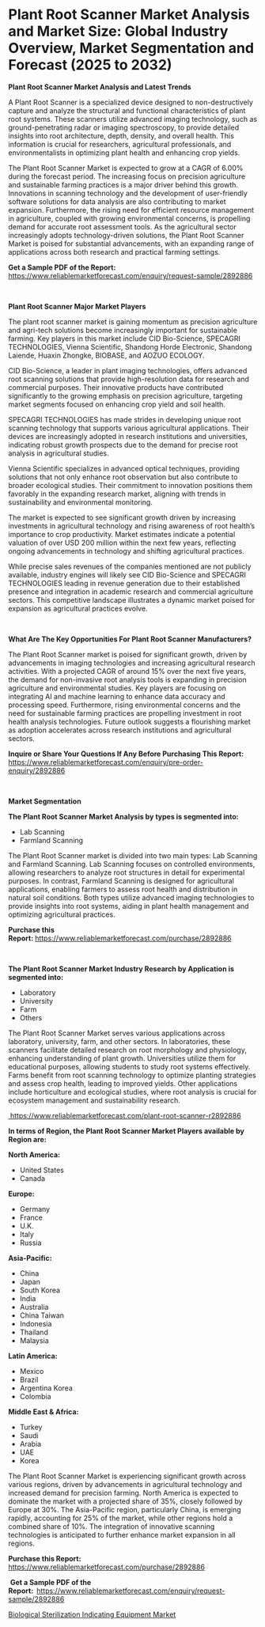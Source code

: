 <p><h1>Plant Root Scanner Market Analysis and Market Size: Global Industry Overview, Market Segmentation and Forecast (2025 to 2032)</h1></p><p><strong>Plant Root Scanner Market Analysis and Latest Trends</strong></p>
<p><p>A Plant Root Scanner is a specialized device designed to non-destructively capture and analyze the structural and functional characteristics of plant root systems. These scanners utilize advanced imaging technology, such as ground-penetrating radar or imaging spectroscopy, to provide detailed insights into root architecture, depth, density, and overall health. This information is crucial for researchers, agricultural professionals, and environmentalists in optimizing plant health and enhancing crop yields.</p><p>The Plant Root Scanner Market is expected to grow at a CAGR of 6.00% during the forecast period. The increasing focus on precision agriculture and sustainable farming practices is a major driver behind this growth. Innovations in scanning technology and the development of user-friendly software solutions for data analysis are also contributing to market expansion. Furthermore, the rising need for efficient resource management in agriculture, coupled with growing environmental concerns, is propelling demand for accurate root assessment tools. As the agricultural sector increasingly adopts technology-driven solutions, the Plant Root Scanner Market is poised for substantial advancements, with an expanding range of applications across both research and practical farming settings.</p></p>
<p><strong>Get a Sample PDF of the Report:&nbsp;</strong> <a href="https://www.reliablemarketforecast.com/enquiry/request-sample/2892886?utm_campaign=3225&utm_medium=2&utm_source=Github&utm_content=ia&utm_term=15032025&utm_id=plant-root-scanner">https://www.reliablemarketforecast.com/enquiry/request-sample/2892886</a></p>
<p>&nbsp;</p>
<p><strong>Plant Root Scanner Major Market Players</strong></p>
<p><p>The plant root scanner market is gaining momentum as precision agriculture and agri-tech solutions become increasingly important for sustainable farming. Key players in this market include CID Bio-Science, SPECAGRI TECHNOLOGIES, Vienna Scientific, Shandong Horde Electronic, Shandong Laiende, Huaxin Zhongke, BIOBASE, and AOZUO ECOLOGY.</p><p>CID Bio-Science, a leader in plant imaging technologies, offers advanced root scanning solutions that provide high-resolution data for research and commercial purposes. Their innovative products have contributed significantly to the growing emphasis on precision agriculture, targeting market segments focused on enhancing crop yield and soil health.</p><p>SPECAGRI TECHNOLOGIES has made strides in developing unique root scanning technology that supports various agricultural applications. Their devices are increasingly adopted in research institutions and universities, indicating robust growth prospects due to the demand for precise root analysis in agricultural studies.</p><p>Vienna Scientific specializes in advanced optical techniques, providing solutions that not only enhance root observation but also contribute to broader ecological studies. Their commitment to innovation positions them favorably in the expanding research market, aligning with trends in sustainability and environmental monitoring.</p><p>The market is expected to see significant growth driven by increasing investments in agricultural technology and rising awareness of root health’s importance to crop productivity. Market estimates indicate a potential valuation of over USD 200 million within the next few years, reflecting ongoing advancements in technology and shifting agricultural practices.</p><p>While precise sales revenues of the companies mentioned are not publicly available, industry engines will likely see CID Bio-Science and SPECAGRI TECHNOLOGIES leading in revenue generation due to their established presence and integration in academic research and commercial agriculture sectors. This competitive landscape illustrates a dynamic market poised for expansion as agricultural practices evolve.</p></p>
<p>&nbsp;</p>
<p><strong>What Are The Key Opportunities For Plant Root Scanner Manufacturers?</strong></p>
<p><p>The Plant Root Scanner market is poised for significant growth, driven by advancements in imaging technologies and increasing agricultural research activities. With a projected CAGR of around 15% over the next five years, the demand for non-invasive root analysis tools is expanding in precision agriculture and environmental studies. Key players are focusing on integrating AI and machine learning to enhance data accuracy and processing speed. Furthermore, rising environmental concerns and the need for sustainable farming practices are propelling investment in root health analysis technologies. Future outlook suggests a flourishing market as adoption accelerates across research institutions and agricultural sectors.</p></p>
<p><strong>Inquire or Share Your Questions If Any Before Purchasing This Report:</strong> <a href="https://www.reliablemarketforecast.com/enquiry/pre-order-enquiry/2892886?utm_campaign=3225&utm_medium=2&utm_source=Github&utm_content=ia&utm_term=15032025&utm_id=plant-root-scanner">https://www.reliablemarketforecast.com/enquiry/pre-order-enquiry/2892886</a></p>
<p>&nbsp;</p>
<p><strong>Market Segmentation</strong></p>
<p><strong>The Plant Root Scanner Market Analysis by types is segmented into:</strong></p>
<p><ul><li> Lab Scanning</li><li>Farmland Scanning </li></ul></p>
<p><p>The Plant Root Scanner market is divided into two main types: Lab Scanning and Farmland Scanning. Lab Scanning focuses on controlled environments, allowing researchers to analyze root structures in detail for experimental purposes. In contrast, Farmland Scanning is designed for agricultural applications, enabling farmers to assess root health and distribution in natural soil conditions. Both types utilize advanced imaging technologies to provide insights into root systems, aiding in plant health management and optimizing agricultural practices.</p></p>
<p><strong>Purchase this Report:&nbsp;</strong><a href="https://www.reliablemarketforecast.com/purchase/2892886?utm_campaign=3225&utm_medium=2&utm_source=Github&utm_content=ia&utm_term=15032025&utm_id=plant-root-scanner">https://www.reliablemarketforecast.com/purchase/2892886</a></p>
<p>&nbsp;</p>
<p><strong>The Plant Root Scanner Market Industry Research by Application is segmented into:</strong></p>
<p><ul><li> Laboratory</li><li>University</li><li>Farm</li><li>Others </li></ul></p>
<p><p>The Plant Root Scanner Market serves various applications across laboratory, university, farm, and other sectors. In laboratories, these scanners facilitate detailed research on root morphology and physiology, enhancing understanding of plant growth. Universities utilize them for educational purposes, allowing students to study root systems effectively. Farms benefit from root scanning technology to optimize planting strategies and assess crop health, leading to improved yields. Other applications include horticulture and ecological studies, where root analysis is crucial for ecosystem management and sustainability research.</p></p>
<p><a href="https://www.reliablemarketforecast.com/plant-root-scanner-r2892886?utm_campaign=3225&utm_medium=2&utm_source=Github&utm_content=ia&utm_term=15032025&utm_id=plant-root-scanner">&nbsp;https://www.reliablemarketforecast.com/plant-root-scanner-r2892886</a></p>
<p><strong>In terms of Region, the Plant Root Scanner Market Players available by Region are:</strong></p>
<p>
    <p> <strong> North America: </strong>
        <ul>
            <li>United States</li>
            <li>Canada</li>
        </ul>
        </p> 
    <p> <strong> Europe: </strong>
        <ul>
            <li>Germany</li>
            <li>France</li>
            <li>U.K.</li>
            <li>Italy</li>
            <li>Russia</li>
        </ul>
        </p> 
    <p> <strong> Asia-Pacific: </strong>
        <ul>
            <li>China</li>
            <li>Japan</li>
            <li>South Korea</li>
            <li>India</li>
            <li>Australia</li>
            <li>China Taiwan</li>
            <li>Indonesia</li>
            <li>Thailand</li>
            <li>Malaysia</li>
        </ul>
        </p> 
    <p> <strong> Latin America: </strong>
        <ul>
            <li>Mexico</li>
            <li>Brazil</li>
            <li>Argentina Korea</li>
            <li>Colombia</li>
        </ul>
        </p> 
    <p> <strong> Middle East & Africa: </strong>
        <ul>
            <li>Turkey</li>
            <li>Saudi</li>
            <li>Arabia</li>
            <li>UAE</li>
            <li>Korea</li>
        </ul>
    </p>
    </p>
<p><p>The Plant Root Scanner Market is experiencing significant growth across various regions, driven by advancements in agricultural technology and increased demand for precision farming. North America is expected to dominate the market with a projected share of 35%, closely followed by Europe at 30%. The Asia-Pacific region, particularly China, is emerging rapidly, accounting for 25% of the market, while other regions hold a combined share of 10%. The integration of innovative scanning technologies is anticipated to further enhance market expansion in all regions.</p></p>
<p><strong>Purchase this Report: </strong><a href="https://www.reliablemarketforecast.com/purchase/2892886?utm_campaign=3225&utm_medium=2&utm_source=Github&utm_content=ia&utm_term=15032025&utm_id=plant-root-scanner">https://www.reliablemarketforecast.com/purchase/2892886</a></p>
<p>&nbsp;<strong>Get a Sample PDF of the Report:&nbsp;&nbsp;</strong><a href="https://www.reliablemarketforecast.com/enquiry/request-sample/2892886?utm_campaign=3225&utm_medium=2&utm_source=Github&utm_content=ia&utm_term=15032025&utm_id=plant-root-scanner">https://www.reliablemarketforecast.com/enquiry/request-sample/2892886</a></p>
<p><strong></strong></p>
<p><p><a href="https://github.com/doljanzwald/Market-Research-Report-List-1/blob/main/biological-sterilization-indicating-equipment-market.md?utm_campaign=3225&utm_medium=2&utm_source=Github&utm_content=ia&utm_term=15032025&utm_id=plant-root-scanner">Biological Sterilization Indicating Equipment Market</a></p></p>